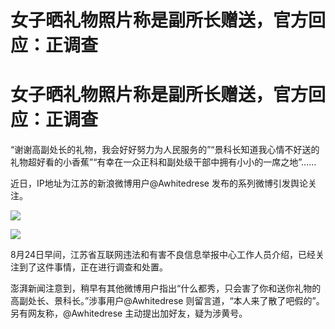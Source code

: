 # 女子晒礼物照片称是副所长赠送，官方回应：正调查

# 女子晒礼物照片称是副所长赠送，官方回应：正调查

“谢谢高副处长的礼物，我会好好努力为人民服务的”“景科长知道我心情不好送的礼物超好看的小香蕉”“有幸在一众正科和副处级干部中拥有小小的一席之地”……

近日，IP地址为江苏的新浪微博用户@Awhitedrese 发布的系列微博引发舆论关注。

![](https://inews.gtimg.com/newsapp_bt/0/15817314347/1000)

![](https://inews.gtimg.com/newsapp_bt/0/15817314348/1000)

8月24日早间，江苏省互联网违法和有害不良信息举报中心工作人员介绍，已经关注到了这件事情，正在进行调查和处置。

澎湃新闻注意到，稍早有其他微博用户指出“什么都秀，只会害了你和送你礼物的高副处长、景科长。”涉事用户@Awhitedrese
则留言道，“本人来了散了吧假的”。另有网友称，@Awhitedrese 主动提出加好友，疑为涉黄号。

